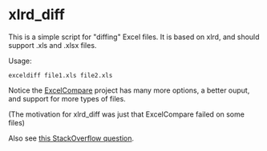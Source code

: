 # xlrd_diff
This is a simple script for "diffing" Excel files.
It is based on xlrd, and should support .xls and .xlsx files.

Usage:

``exceldiff file1.xls file2.xls``

Notice the [ExcelCompare](https://github.com/na-ka-na/ExcelCompare)
project has many more options, a better ouput, and support for more types of files.

(The motivation for xlrd_diff was just that ExcelCompare failed on some files)

Also see [this StackOverflow question](http://stackoverflow.com/questions/114698/how-do-i-create-a-proper-diff-of-two-spreadsheets-when-i-perform-a-version-contr).
